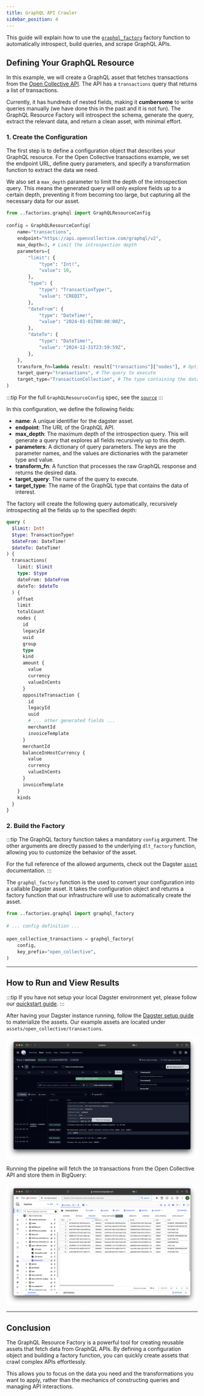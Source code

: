 ```yaml
---
title: GraphQL API Crawler
sidebar_position: 4
---
```


This guide will explain how to use the
[`graphql_factory`](https://github.com/opensource-observer/oso/blob/main/warehouse/oso_dagster/factories/graphql.py) factory function to automatically
introspect, build queries, and scrape GraphQL APIs.

## Defining Your GraphQL Resource

In this example, we will create a GraphQL asset that fetches
transactions from the
[Open Collective API](https://docs.opencollective.com/help/contributing/development/api).
The API has a `transactions` query that returns a list of transactions.

Currently, it has hundreds of nested fields, making it **cumbersome** to write
queries manually (we have done this in the past and it is not fun). The GraphQL
Resource Factory will introspect the schema,
generate the query, extract the relevant data, and
return a clean asset, with minimal effort.

### 1. Create the Configuration

The first step is to define a configuration object that describes your GraphQL
resource. For the Open Collective transactions example, we set the endpoint URL,
define query parameters, and specify a transformation function to extract the
data we need.

We also set a `max_depth` parameter to limit the depth of the introspection
query. This means the generated query will only explore fields up to a certain
depth, preventing it from becoming too large, but capturing all the necessary
data for our asset.

```python
from ..factories.graphql import GraphQLResourceConfig

config = GraphQLResourceConfig(
    name="transactions",
    endpoint="https://api.opencollective.com/graphql/v2",
    max_depth=3, # Limit the introspection depth
    parameters={
        "limit": {
            "type": "Int!",
            "value": 10,
        },
        "type": {
            "type": "TransactionType!",
            "value": "CREDIT",
        },
        "dateFrom": {
            "type": "DateTime!",
            "value": "2024-01-01T00:00:00Z",
        },
        "dateTo": {
            "type": "DateTime!",
            "value": "2024-12-31T23:59:59Z",
        },
    },
    transform_fn=lambda result: result["transactions"]["nodes"], # Optional transformation function
    target_query="transactions", # The query to execute
    target_type="TransactionCollection", # The type containing the data
)
```

:::tip
For the full `GraphQLResourceConfig` spec, see the [`source`](https://github.com/opensource-observer/oso/blob/05fe8b9192a08f6446225a89f4455c6b3723c5de/warehouse/oso_dagster/factories/graphql.py#L99)
:::

In this configuration, we define the following fields:

- **name**: A unique identifier for the dagster asset.
- **endpoint**: The URL of the GraphQL API.
- **max_depth**: The maximum depth of the introspection query. This will
  generate a query that explores all fields recursively up to this depth.
- **parameters**: A dictionary of query parameters. The keys are the parameter
  names, and the values are dictionaries with the parameter type and value.
- **transform_fn**: A function that processes the raw GraphQL response and
  returns the desired data.
- **target_query**: The name of the query to execute.
- **target_type**: The name of the GraphQL type that contains the data of
  interest.

The factory will create the following query automatically, recursively
introspecting all the fields up to the specified depth:

```graphql
query (
  $limit: Int!
  $type: TransactionType!
  $dateFrom: DateTime!
  $dateTo: DateTime!
) {
  transactions(
    limit: $limit
    type: $type
    dateFrom: $dateFrom
    dateTo: $dateTo
  ) {
    offset
    limit
    totalCount
    nodes {
      id
      legacyId
      uuid
      group
      type
      kind
      amount {
        value
        currency
        valueInCents
      }
      oppositeTransaction {
        id
        legacyId
        uuid
        # ... other generated fields ...
        merchantId
        invoiceTemplate
      }
      merchantId
      balanceInHostCurrency {
        value
        currency
        valueInCents
      }
      invoiceTemplate
    }
    kinds
  }
}
```

### 2. Build the Factory

:::tip
The GraphQL factory function takes a mandatory `config`
argument. The other arguments are directly passed to the underlying
`dlt_factory` function, allowing you to customize the behavior of the asset.

For the full reference of the allowed arguments, check out the Dagster
[`asset`](https://docs.dagster.io/api/python-api/assets) documentation.
:::

The `graphql_factory` function is the used to convert your configuration into a
callable Dagster asset. It takes the configuration object and returns a factory
function that our infrastructure will use to automatically create the asset.

```python
from ..factories.graphql import graphql_factory

# ... config definition ...

open_collective_transactions = graphql_factory(
    config,
    key_prefix="open_collective",
)
```

---

## How to Run and View Results

:::tip
If you have not setup your local Dagster environment yet, please follow
our [quickstart guide](./setup/index.md).
:::

After having your Dagster instance running, follow the
[Dagster setup guide](./setup/index.md) to materialize the assets.
Our example assets are located under `assets/open_collective/transactions`.

![Dagster Open Collective Asset List](crawl-api-graphql-pipeline.png)

Running the pipeline will fetch the `10` transactions from the Open Collective
API and store them in BigQuery:

![Dagster Open Collective Result](crawl-api-example-opencollective.png)

---

## Conclusion

The GraphQL Resource Factory is a powerful tool for creating reusable assets
that fetch data from GraphQL APIs. By defining a configuration object and
building a factory function, you can quickly create assets that crawl complex
APIs effortlessly.

This allows you to focus on the data you need and the transformations you want
to apply, rather than the mechanics of constructing queries and managing API
interactions.
